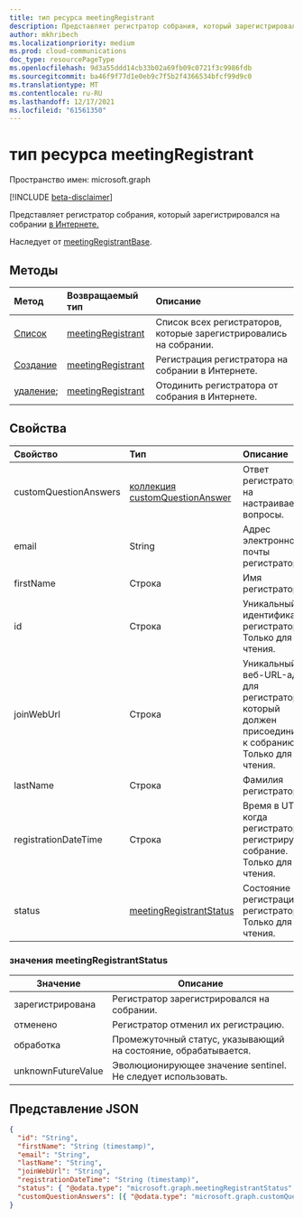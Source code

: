 ```yaml
---
title: тип ресурса meetingRegistrant
description: Представляет регистратор собрания, который зарегистрировался на собрании в Интернете.
author: mkhribech
ms.localizationpriority: medium
ms.prod: cloud-communications
doc_type: resourcePageType
ms.openlocfilehash: 9d3a55ddd14cb33b02a69fb09c0721f3c9986fdb
ms.sourcegitcommit: ba46f9f77d1e0eb9c7f5b2f4366534bfcf99d9c0
ms.translationtype: MT
ms.contentlocale: ru-RU
ms.lasthandoff: 12/17/2021
ms.locfileid: "61561350"
---
```

# <a name="meetingregistrant-resource-type"></a>тип ресурса meetingRegistrant

Пространство имен: microsoft.graph

[!INCLUDE [beta-disclaimer](../../includes/beta-disclaimer.md)]

Представляет регистратор собрания, который зарегистрировался на собрании [в Интернете.](onlinemeeting.md) 

Наследует от [meetingRegistrantBase](meetingregistrantbase.md).

## <a name="methods"></a>Методы

| Метод | Возвращаемый тип | Описание |
| :----- | :---------- | :---------- |
|[Список](../api/meetingregistration-list-registrants.md) | [meetingRegistrant](meetingregistrant.md) | Список всех регистраторов, которые зарегистрировались на собрании. |
|[Создание](../api/meetingregistration-post-registrants.md) | [meetingRegistrant](meetingregistrant.md) | Регистрация регистратора на собрании в Интернете. |
|[удаление](../api/meetingregistrant-delete.md); | [meetingRegistrant](meetingregistrant.md) | Отодинить регистратора от собрания в Интернете. |

## <a name="properties"></a>Свойства

| Свойство | Тип | Описание |
| :------- | :--- | :---------- |
| customQuestionAnswers | [коллекция customQuestionAnswer](customQuestionAnswer.md) | Ответ регистратора на настраиваемые вопросы. |
| email | String | Адрес электронной почты регистратора. |
| firstName | Строка | Имя регистратора. |
| id | Строка | Уникальный идентификатор регистратора. Только для чтения. |
| joinWebUrl | Строка | Уникальный веб-URL-адрес для регистратора, который должен присоединиться к собранию. Только для чтения. |
| lastName | Строка | Фамилия регистратора. |
| registrationDateTime | Строка | Время в UTC, когда регистратор регистрирует собрание. Только для чтения. |
| status | [meetingRegistrantStatus](#meetingregistrantstatus-values) | Состояние регистрации регистратора. Только для чтения. |

### <a name="meetingregistrantstatus-values"></a>значения meetingRegistrantStatus

| Значение              | Описание |
|--------------------|-------------|
| зарегистрирована | Регистратор зарегистрировался на собрании. |
| отменено | Регистратор отменил их регистрацию. |
| обработка | Промежуточный статус, указывающий на состояние, обрабатывается. |
| unknownFutureValue | Эволюционирующее значение sentinel. Не следует использовать. |

## <a name="json-representation"></a>Представление JSON

<!-- {
  "blockType": "resource",
  "@odata.type": "microsoft.graph.meetingRegistrant"
}-->

```json
{
  "id": "String",
  "firstName": "String (timestamp)",
  "email": "String",
  "lastName": "String",
  "joinWebUrl": "String",
  "registrationDateTime": "String (timestamp)",
  "status": { "@odata.type": "microsoft.graph.meetingRegistrantStatus" },
  "customQuestionAnswers": [{ "@odata.type": "microsoft.graph.customQuestionAnswer" }]
}
```

